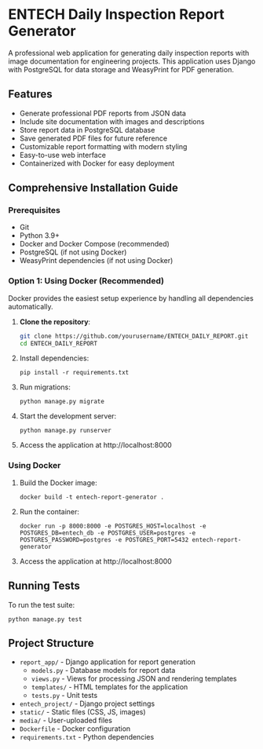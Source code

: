 # ENTECH Daily Inspection Report Generator

A professional web application for generating daily inspection reports with image documentation for engineering projects. This application uses Django with PostgreSQL for data storage and WeasyPrint for PDF generation.

## Features

- Generate professional PDF reports from JSON data
- Include site documentation with images and descriptions
- Store report data in PostgreSQL database
- Save generated PDF files for future reference
- Customizable report formatting with modern styling
- Easy-to-use web interface
- Containerized with Docker for easy deployment

## Comprehensive Installation Guide

### Prerequisites

- Git
- Python 3.9+
- Docker and Docker Compose (recommended)
- PostgreSQL (if not using Docker)
- WeasyPrint dependencies (if not using Docker)

### Option 1: Using Docker (Recommended)

Docker provides the easiest setup experience by handling all dependencies automatically.

1. **Clone the repository**:
   ```bash
   git clone https://github.com/yourusername/ENTECH_DAILY_REPORT.git
   cd ENTECH_DAILY_REPORT
   ```
2. Install dependencies:
   ```
   pip install -r requirements.txt
   ```
3. Run migrations:
   ```
   python manage.py migrate
   ```
4. Start the development server:
   ```
   python manage.py runserver
   ```
5. Access the application at http://localhost:8000

### Using Docker

1. Build the Docker image:
   ```
   docker build -t entech-report-generator .
   ```
2. Run the container:
   ```
   docker run -p 8000:8000 -e POSTGRES_HOST=localhost -e POSTGRES_DB=entech_db -e POSTGRES_USER=postgres -e POSTGRES_PASSWORD=postgres -e POSTGRES_PORT=5432 entech-report-generator
   ```
3. Access the application at http://localhost:8000

## Running Tests

To run the test suite:

```
python manage.py test
```

## Project Structure

- `report_app/` - Django application for report generation
  - `models.py` - Database models for report data
  - `views.py` - Views for processing JSON and rendering templates
  - `templates/` - HTML templates for the application
  - `tests.py` - Unit tests
- `entech_project/` - Django project settings
- `static/` - Static files (CSS, JS, images)
- `media/` - User-uploaded files
- `Dockerfile` - Docker configuration
- `requirements.txt` - Python dependencies
